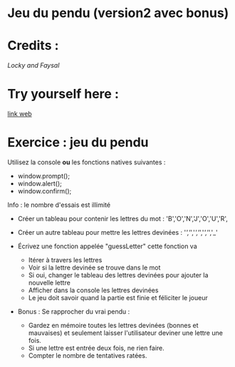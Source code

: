 # Jeu du pendu (version2 avec bonus)

# Credits :

_Locky and Faysal_

# Try yourself here :

[link web](https://lockybounty.github.io/jeu-du-pendu/)

# Exercice : jeu du pendu

Utilisez la console **ou** les fonctions natives suivantes :
- window.prompt();
- window.alert();
- window.confirm();

Info : le nombre d'essais est illimité

* Créer un tableau pour contenir les lettres du mot : 'B','O','N','J','O','U','R', 
* Créer un autre tableau pour mettre les lettres devinées : '_','_','_','_','_','_','_'

* Écrivez une fonction appelée "guessLetter" cette fonction va 
    - Itérer à travers les lettres
    - Voir si la lettre devinée se trouve dans le mot 
    - Si oui, changer le tableau des lettres devinées pour ajouter la nouvelle lettre
    - Afficher dans la console les lettres devinées
    - Le jeu doit savoir quand la partie est finie et féliciter le joueur


* Bonus : Se rapprocher du vrai pendu :
    - Gardez en mémoire toutes les lettres devinées (bonnes et mauvaises) et seulement laisser l'utilisateur deviner une lettre une fois. 
    - Si une lettre est entrée deux fois, ne rien faire.
    - Compter le nombre de tentatives ratées.

